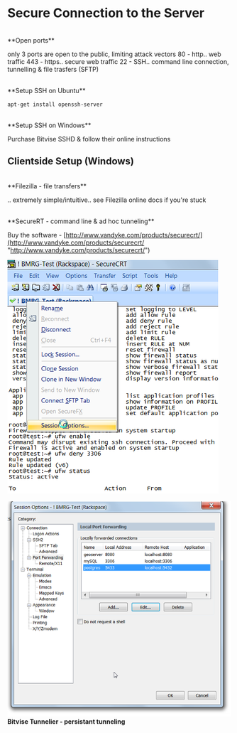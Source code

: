# Secure Connection to the Server #
<br/>
**Open ports**

only 3 ports are open to the public, limiting attack vectors
80 - http.. web traffic
443 - https.. secure web traffic
22 - SSH.. command line connection, tunnelling & file trasfers (SFTP)

<br/>
**Setup SSH on Ubuntu**

	apt-get install openssh-server
<br/>
**Setup SSH on Windows**

Purchase Bitvise SSHD & follow their online instructions

## Clientside Setup (Windows) ##

<br/>
**Filezilla - file transfers**

.. extremely simple/intuitive.. see Filezilla online docs if you're stuck

<br/>
**SecureRT - command line & ad hoc tunneling**

Buy the software - [http://www.vandyke.com/products/securecrt/](http://www.vandyke.com/products/securecrt/ "http://www.vandyke.com/products/securecrt/")

![](img/SecureRT1.png)

![](img/SecureRT2.png)
<br/>
**Bitvise Tunnelier - persistant tunneling**
